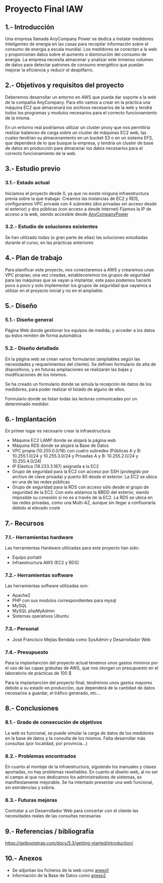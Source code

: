 # Proyecto Final IAW
## 1.- Introducción
Una empresa llamada AnyCompany Power se dedica a instalar medidores inteligentes
de energía en las casas para recopilar información sobre el consumo de energía a
escala mundial. Los medidores se conectan a la web y proporcionan datos sobre el
aumento o disminución del consumo de energía. La empresa necesita almacenar y
analizar este inmenso volumen de datos para detectar patrones de consumo energético
que puedan mejorar la eficiencia y reducir el despilfarro.
## 2.- Objetivos y requisitos del proyecto
Deberemos desarrollar un entorno en AWS que pueda dar soporte a la web de la compañia AnyCompany. Para ello vamos a crear en la práctica una máquina EC2 que almacenará los archivos necesarios de la web y tendrá todos los programas y modulos necesarios para el correcto funcionamiento de la misma.

En un entorno real podríamos utilizar un cluster proxy que nos permitiría realizar balanceo de carga sobre un cluster de máquinas EC2 web, las cuales tendrían su almacenamiento en un bucket S3 o en un sistema EFS, que dependerá de lo que busque la empresa, y tendría un cluster de base de datos en producción para almacenar los datos necesarios para el correcto funcionamiento de la web.
## 3.- Estudio previo
### 3.1.- Estado actual
Iniciamos el proyecto desde 0, ya que no existe ninguna infraestructura previa sobre la que trabajar. Creamos las instancias de EC2 y RDS, configuramos VPC privada con 4 subredes (dos privadas sin acceso desde el exterior) y dos públicas (con acceso a desde Internet)
Fijamos la IP de acceso a la web, siendo accesible desde [AnyCompanyPower](http://18.233.3.187)
### 3.2.- Estudio de soluciones existentes
Se han utilizado todas (o gran parte de ellas) las soluciones estudiadas durante el curso, en las prácticas anteriores

## 4.- Plan de trabajo
Para planificar este proyecto, nos conectaremos a AWS y crearemos unas VPC propias; una vez creadas, estableceremos los grupos de seguridad para las máquinas que se vayan a implantar, este paso podemos hacerlo poco a poco y solo implementar los grupos de seguridad que vayamos a utilizar en el proyecto inicial y no en el ampliable.
## 5.- Diseño
### 5.1.- Diseño general
Página Web donde gestionar los equipos de medida, y acceder a los datos qu éstos remiten de forma automática
### 5.2.- Diseño detallado
En la página web se crean varios formularios (ampliables según las necesidades y requerimientos del cliente). Se definen formulario de alta de dispositivos, y en futuras ampliaciones se realizarán las bajas y modificaciones de los mismos.

Se ha creado un formulario donde se simula la recepción de datos de los medidores, para poder realizar el listado de alguno de ellos.

Formulario donde se listan todas las lecturas comunicadas por un determinado medidor.

## 6.- Implantación
En primer lugar es necesario crear la infraestructura:
- Máquina EC2 LAMP donde se alojará la página web
- Máquina RDS donde se alojará la Base de Datos
- VPC propia (10.255.0.0/16) con cuatro subredes (Públicas A y B: 10.255.1.0/24 y 10.255.3.0/24 y Privadas A y B: 10.255.2.0/24 y 10.255.4.0/24)
- IP Elástica (18.233.3.187) asignada a la EC2
- Grupo de seguridad para la EC2 con acceso por SSH (protegido por archivo de clave privada) y puerto 80 desde el exterior. La EC2 se ubica en una de las redes públicas
- Grupo de seguridad para la RDS con acceso sólo desde el grupo de seguridad de la EC2. Con esto aislamos la BBDD del exterior, siendo imposible su conexión si no es a través de la EC2. La RDS se ubica en las redes privadas, como una Multi-AZ, aunque sin llegar a confiusrarla debido al elevado coste

## 7.- Recursos

### 7.1.- Herramientas hardware

Las herramientas Hardware utilizadas para este proyecto han sido:
- Equipo portatil
- Infraestructura AWS (EC2 y RDS)

### 7.2.- Herramientas software

Las herramientas software utilizadas son:

- Apache2
- PHP con sus modulos correspondientes para mysql
- MySQL
- MySQL phpMyAdmin
- Sistemas operativos Ubuntu

### 7.3.- Personal

- José Francisco Mejías Bendala como SysAdmin y Desarrollador Web

### 7.4.- Presupuesto

Para la implantanción del proyecto actual tenemos unos gastos mínimos por el uso de las capas gratuitas de AWS, que nos otorgan un presupuesto en el laboratorio de prácticas de 100 $

Para la implantanción del proyecto final, tendremos unos gastos mayores debido a su estado en producción, que dependerá de la cantidad de datos necesarios a guardar, el tráfico generado, etc...

## 8.- Conclusiones
### 8.1.- Grado de consecución de objetivos
La web es funcional, se puede simular la carga de datos de los medidores en la base de datos y la consulta de los mismos. Falta desarrollar más consultas (por localidad, por provincia...)
### 8.2.- Problemas encontrados
En cuanto al montaje de la infraestructura, siguiendo los manuales y clases aportadas, no hay problemas reseñables. En cuanto al diseño web, al no ser el campo al que nos dedicamos los administradores de sistemas, es manifiestamente mejorable. Se ha intentado presentar una web funcional, sin estridencias y sobria.
### 8.3.- Futuras mejoras
Contratar a un Desarrollador Web para concertar con el cliente las necesidades reales de las consultas necesarias
## 9.- Referencias / bibliografía
https://getbootstrap.com/docs/5.3/getting-started/introduction/

## 10.- Anexos
- Se adjuntan los ficheros de la web como [anexo1](./WEB/)
- Información de la Base de Datos como [anexo2](./DATABASE/)
